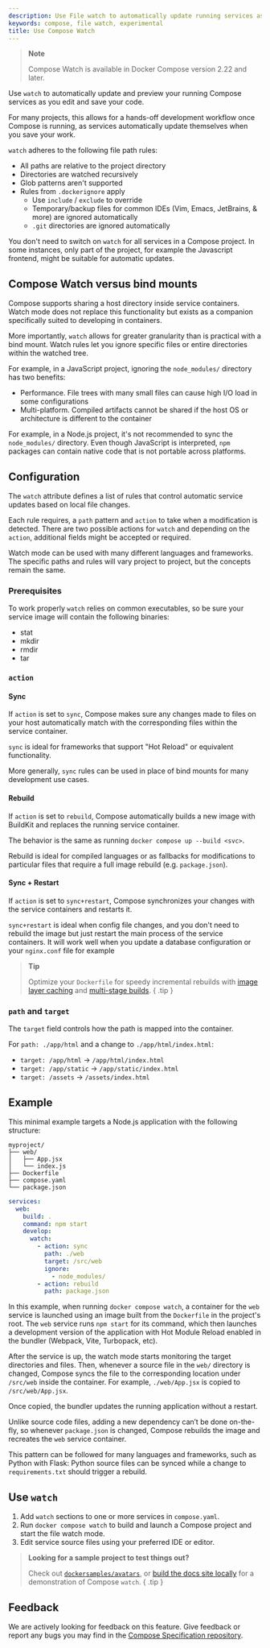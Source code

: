 ```yaml
---
description: Use File watch to automatically update running services as you work
keywords: compose, file watch, experimental
title: Use Compose Watch
---
```


> **Note**
>
> Compose Watch is available in Docker Compose version 2.22 and later.

Use `watch` to automatically update and preview your running Compose services as you edit and save your code. 

For many projects, this allows for a hands-off development workflow once Compose is running, as services automatically update themselves when you save your work.

`watch` adheres to the following file path rules:
* All paths are relative to the project directory
* Directories are watched recursively
* Glob patterns aren't supported
* Rules from `.dockerignore` apply
  * Use `include` / `exclude` to override
  * Temporary/backup files for common IDEs (Vim, Emacs, JetBrains, & more) are ignored automatically
  * `.git` directories are ignored automatically

You don't need to switch on `watch` for all services in a Compose project. In some instances, only part of the project, for example the Javascript frontend, might be suitable for automatic updates.

## Compose Watch versus bind mounts

Compose supports sharing a host directory inside service containers. Watch mode does not replace this functionality but exists as a companion specifically suited to developing in containers.

More importantly, `watch` allows for greater granularity than is practical with a bind mount. Watch rules let you ignore specific files or entire directories within the watched tree.

For example, in a JavaScript project, ignoring the `node_modules/` directory has two benefits:
* Performance. File trees with many small files can cause high I/O load in some configurations
* Multi-platform. Compiled artifacts cannot be shared if the host OS or architecture is different to the container

For example, in a Node.js project, it's not recommended to sync the `node_modules/` directory. Even though JavaScript is interpreted, `npm` packages can contain native code that is not portable across platforms.

## Configuration

The `watch` attribute defines a list of rules that control automatic service updates based on local file changes.

Each rule requires, a `path` pattern and `action` to take when a modification is detected. There are two possible actions for `watch` and depending on
the `action`, additional fields might be accepted or required. 

Watch mode can be used with many different languages and frameworks.
The specific paths and rules will vary project to project, but the concepts remain the same. 

### Prerequisites

To work properly `watch` relies on common executables, so be sure your service image will contain the following binaries:
* stat
* mkdir
* rmdir
* tar

### `action`

#### Sync

If `action` is set to `sync`, Compose makes sure any changes made to files on your host automatically match with the corresponding files within the service container.

`sync` is ideal for frameworks that support "Hot Reload" or equivalent functionality.

More generally, `sync` rules can be used in place of bind mounts for many development use cases.

#### Rebuild

If `action` is set to `rebuild`, Compose automatically builds a new image with BuildKit and replaces the running service container.

The behavior is the same as running `docker compose up --build <svc>`.

Rebuild is ideal for compiled languages or as fallbacks for modifications to particular files that require a full
image rebuild (e.g. `package.json`).

#### Sync + Restart

If `action` is set to `sync+restart`, Compose synchronizes your changes with the service containers and restarts it. 

`sync+restart` is ideal when config file changes, and you don't need to rebuild the image but just restart the main process of the service containers. 
It will work well when you update a database configuration or your `nginx.conf` file for example

>**Tip**
>
> Optimize your `Dockerfile` for speedy
incremental rebuilds with [image layer caching](/build/cache)
and [multi-stage builds](/build/building/multi-stage/).
{ .tip }

### `path` and `target`

The `target` field controls how the path is mapped into the container.

For `path: ./app/html` and a change to `./app/html/index.html`:

* `target: /app/html` -> `/app/html/index.html`
* `target: /app/static` -> `/app/static/index.html`
* `target: /assets` -> `/assets/index.html`

## Example

This minimal example targets a Node.js application with the following structure:
```text
myproject/
├── web/
│   ├── App.jsx
│   └── index.js
├── Dockerfile
├── compose.yaml
└── package.json
```

```yaml
services:
  web:
    build: .
    command: npm start
    develop:
      watch:
        - action: sync
          path: ./web
          target: /src/web
          ignore:
            - node_modules/
        - action: rebuild
          path: package.json
```

In this example, when running `docker compose watch`, a container for the `web` service is launched using an image built from the `Dockerfile` in the project's root.
The `web` service runs `npm start` for its command, which then launches a development version of the application with Hot Module Reload enabled in the bundler (Webpack, Vite, Turbopack, etc).

After the service is up, the watch mode starts monitoring the target directories and files.
Then, whenever a source file in the `web/` directory is changed, Compose syncs the file to the corresponding location under `/src/web` inside the container.
For example, `./web/App.jsx` is copied to `/src/web/App.jsx`.

Once copied, the bundler updates the running application without a restart.

Unlike source code files, adding a new dependency can’t be done on-the-fly, so whenever `package.json` is changed, Compose
rebuilds the image and recreates the `web` service container.

This pattern can be followed for many languages and frameworks, such as Python with Flask: Python source files can be synced while a change to `requirements.txt` should trigger a rebuild.

## Use `watch`

1. Add `watch` sections to one or more services in `compose.yaml`.
2. Run `docker compose watch` to build and launch a Compose project and start the file watch mode.
3. Edit service source files using your preferred IDE or editor.

>**Looking for a sample project to test things out?**
>
>  Check out [`dockersamples/avatars`](https://github.com/dockersamples/avatars), or [build the docs site locally](../contribute/contribute-guide.md#build-and-preview-the-docs-locally) for a demonstration of Compose `watch`.
{ .tip }

## Feedback

We are actively looking for feedback on this feature. Give feedback or report any bugs you may find in the [Compose Specification repository](https://github.com/compose-spec/compose-spec/pull/253).